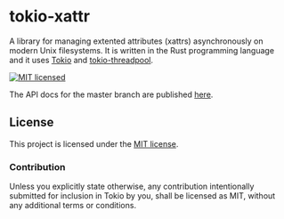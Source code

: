 # tokio-xattr

A library for managing extented attributes (xattrs) asynchronously
on modern Unix filesystems.
It is written in the Rust programming language and it uses
[Tokio](https://crates.io/crates/tokio) and
[tokio-threadpool](https://crates.io/crates/tokio-threadpool).

[![MIT licensed][mit-badge]][mit-url]

[mit-badge]: https://img.shields.io/badge/license-MIT-blue.svg
[mit-url]: LICENSE

The API docs for the master branch are published [here][master-dox].

[master-dox]: https://hnakamur.github.io/tokio/doc/tokio/

## License

This project is licensed under the [MIT license](LICENSE).

### Contribution

Unless you explicitly state otherwise, any contribution intentionally submitted
for inclusion in Tokio by you, shall be licensed as MIT, without any additional
terms or conditions.
